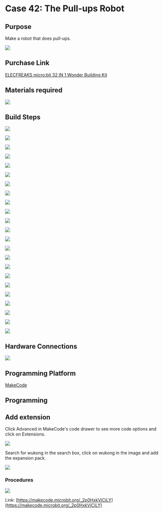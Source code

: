 # Case 42: The Pull-ups Robot
## Purpose
Make a robot that does pull-ups.

![](./images/Wonder-Building-Kit-case-42-01.png)

## Purchase Link

[ELECFREAKS micro:bit 32 IN 1 Wonder Building Kit](https://www.elecfreaks.com/micro-bit-wonder-building-kit-without-micro-bit-board.html)

## Materials required

![](./images/Wonder-Building-Kit-step-case-42-01.png)

## Build Steps


![](./images/Wonder-Building-Kit-step-case-42-02.png)

![](./images/Wonder-Building-Kit-step-case-42-03.png)

![](./images/Wonder-Building-Kit-step-case-42-04.png)

![](./images/Wonder-Building-Kit-step-case-42-05.png)

![](./images/Wonder-Building-Kit-step-case-42-06.png)

![](./images/Wonder-Building-Kit-step-case-42-07.png)

![](./images/Wonder-Building-Kit-step-case-42-08.png)

![](./images/Wonder-Building-Kit-step-case-42-09.png)

![](./images/Wonder-Building-Kit-step-case-42-10.png)

![](./images/Wonder-Building-Kit-step-case-42-11.png)

![](./images/Wonder-Building-Kit-step-case-42-12.png)

![](./images/Wonder-Building-Kit-step-case-42-13.png)

![](./images/Wonder-Building-Kit-step-case-42-14.png)

![](./images/Wonder-Building-Kit-step-case-42-15.png)

![](./images/Wonder-Building-Kit-step-case-42-16.png)

![](./images/Wonder-Building-Kit-step-case-42-17.png)

![](./images/Wonder-Building-Kit-step-case-42-18.png)

![](./images/Wonder-Building-Kit-step-case-42-19.png)

![](./images/Wonder-Building-Kit-step-case-42-20.png)

![](./images/Wonder-Building-Kit-step-case-42-21.png)

![](./images/Wonder-Building-Kit-step-case-42-22.png)

![](./images/Wonder-Building-Kit-step-case-42-23.png)

![](./images/Wonder-Building-Kit-step-case-42-24.png)



## Hardware Connections

![](./images/Wonder-Building-Kit-case-42-03.png)

## Programming Platform

[MakeCode](https://makecode.microbit.org/)

## Programming
## Add extension
Click Advanced in MakeCode's code drawer to see more code options and click on Extensions.

![](./images/Wonder-Building-Kit-case-21-02.png)

Search for wukong in the search box, click on wukong in the image and add the expansion pack.

![](./images/Wonder-Building-Kit-case-21-03.png)





### Procedures

![](./images/Wonder-Building-Kit-case-42-04.png)

Link: [https://makecode.microbit.org/_2p0HxkVjCiLY](https://makecode.microbit.org/_2p0HxkVjCiLY)
